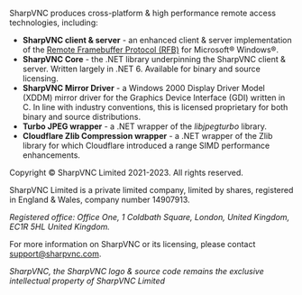 SharpVNC produces cross-platform & high performance remote access technologies, including:

- **SharpVNC client & server** - an enhanced client & server implementation of the [Remote Framebuffer Protocol (RFB)](https://datatracker.ietf.org/doc/html/rfc6143) for Microsoft® Windows®.
- **SharpVNC Core** - the .NET library underpinning the SharpVNC client & server. Written largely in .NET 6. Available for binary and source licensing.
- **SharpVNC Mirror Driver** - a Windows 2000 Display Driver Model (XDDM) mirror driver for the Graphics Device Interface (GDI) written in C. In line with industry conventions, this is licensed proprietary for both binary and source distributions.
- **Turbo JPEG wrapper** - a .NET wrapper of the _libjpegturbo_ library.
- **Cloudflare Zlib Compression wrapper** - a .NET wrapper of the Zlib library for which Cloudflare introduced a range SIMD performance enhancements.

Copyright © SharpVNC Limited 2021-2023. All rights reserved.

SharpVNC Limited is a private limited company, limited by shares, registered in England & Wales, company number 14907913.

_Registered office: Office One, 1 Coldbath Square, London, United Kingdom, EC1R 5HL United Kingdom._

For more information on SharpVNC or its licensing, please contact [support@sharpvnc.com](mailto:support@sharpvnc.com).

_SharpVNC, the SharpVNC logo & source code remains the exclusive intellectual property of SharpVNC Limited_
